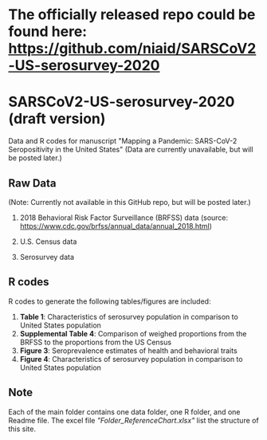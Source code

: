 # The officially released repo could be found here: https://github.com/niaid/SARSCoV2-US-serosurvey-2020

# SARSCoV2-US-serosurvey-2020 (draft version) 
Data and R codes for manuscript "Mapping a Pandemic: SARS-CoV-2 Seropositivity in the United States"
(Data are currently unavailable, but will be posted later.)


## Raw Data
(Note: Currently not available in this GitHub repo, but will be posted later.)

1. 2018 Behavioral Risk Factor Surveillance (BRFSS) data
 (source: https://www.cdc.gov/brfss/annual_data/annual_2018.html)

3. U.S. Census data
4. Serosurvey data



## R codes
R codes to generate the following tables/figures are included:

1. **Table 1**: Characteristics of serosurvey population in comparison to United States population
2. **Supplemental Table 4**: Comparison of weighed proportions from the BRFSS to the proportions from the US Census
3. **Figure 3**: Seroprevalence estimates of health and behavioral traits
4. **Figure 4**: Characteristics of serosurvey population in comparison to United States population


## Note
Each of the main folder contains one data folder, one R folder, and one Readme file. The excel file *"Folder_ReferenceChart.xlsx"* list the structure of this site. 
